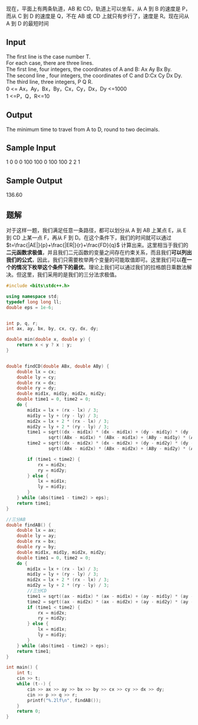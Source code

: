 现在，平面上有两条轨道，AB 和 CD，轨道上可以坐车，从 A 到 B 的速度是 P，而从 C 到 D 的速度是 Q，不在 AB 或 CD 上就只有步行了，速度是 R。现在问从 A 到 D 的最短时间

## Input

The first line is the case number T.  
For each case, there are three lines.  
The first line, four integers, the coordinates of A and B: Ax Ay Bx By.  
The second line , four integers, the coordinates of C and D:Cx Cy Dx Dy.  
The third line, three integers, P Q R.  
0 <= Ax，Ay，Bx，By，Cx，Cy，Dx，Dy <=1000  
1 <=P，Q，R<=10

## Output

The minimum time to travel from A to D, round to two decimals.

## Sample Input

1
0 0 0 100
100 0 100 100
2 2 1

## Sample Output

136.60

## 题解
对于这样一题，我们满足任意一条路径，都可以划分从 A 到 AB 上某点 E，从 E 到 CD 上某一点 F，再从 F 到 D。在这个条件下，我们的时间就可以通过 $t=\frac{|AE|}{p}+\frac{|ER|}{r}+\frac{FD}{q}$ 计算出来。这里相当于我们的**二元函数求极值**，并且我们二元函数的变量之间存在约束关系，而且我们**可以列出我们的公式**，因此，我们只需要枚举两个变量的可能取值即可。这里我们可以**在一个的情况下枚举这个条件下的最优**。理论上我们可以通过我们的拉格朗日乘数法解决。但这里，我们采用的是我们的三分法求极值。

```cpp
#include <bits\stdc++.h>

using namespace std;
typedef long long ll;
double eps = 1e-6;


int p, q, r;
int ax, ay, bx, by, cx, cy, dx, dy;

double min(double x, double y) {
    return x < y ? x : y;
}


double findCD(double ABx, double ABy) {
    double lx = cx;
    double ly = cy;
    double rx = dx;
    double ry = dy;
    double mid1x, mid1y, mid2x, mid2y;
    double time1 = 0, time2 = 0;
    do {
        mid1x = lx + (rx - lx) / 3;
        mid1y = ly + (ry - ly) / 3;
        mid2x = lx + 2 * (rx - lx) / 3;
        mid2y = ly + 2 * (ry - ly) / 3;
        time1 = sqrt((dx - mid1x) * (dx - mid1x) + (dy - mid1y) * (dy - mid1y)) / q +
                sqrt((ABx - mid1x) * (ABx - mid1x) + (ABy - mid1y) * (ABy - mid1y)) / r;
        time2 = sqrt((dx - mid2x) * (dx - mid2x) + (dy - mid2y) * (dy - mid2y)) / q +
                sqrt((ABx - mid2x) * (ABx - mid2x) + (ABy - mid2y) * (ABy - mid2y)) / r;

        if (time1 < time2) {
            rx = mid2x;
            ry = mid2y;
        } else {
            lx = mid1x;
            ly = mid1y;
        }
    } while (abs(time1 - time2) > eps);
    return time1;
}

//三分AB
double findAB() {
    double lx = ax;
    double ly = ay;
    double rx = bx;
    double ry = by;
    double mid1x, mid1y, mid2x, mid2y;
    double time1 = 0, time2 = 0;
    do {
        mid1x = lx + (rx - lx) / 3;
        mid1y = ly + (ry - ly) / 3;
        mid2x = lx + 2 * (rx - lx) / 3;
        mid2y = ly + 2 * (ry - ly) / 3;
        //三分CD
        time1 = sqrt((ax - mid1x) * (ax - mid1x) + (ay - mid1y) * (ay - mid1y)) / p + findCD(mid1x, mid1y);
        time2 = sqrt((ax - mid2x) * (ax - mid2x) + (ay - mid2y) * (ay - mid2y)) / p + findCD(mid2x, mid2y);
        if (time1 < time2) {
            rx = mid2x;
            ry = mid2y;
        } else {
            lx = mid1x;
            ly = mid1y;
        }
    } while (abs(time1 - time2) > eps);
    return time1;
}

int main() {
    int t;
    cin >> t;
    while (t--) {
        cin >> ax >> ay >> bx >> by >> cx >> cy >> dx >> dy;
        cin >> p >> q >> r;
        printf("%.2lf\n", findAB());
    }
    return 0;
}


```